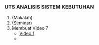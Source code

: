 ### UTS ANALISIS SISTEM KEBUTUHAN
1. (Makalah)
2. (Seminar)
3. Membuat Video 7
   - [Video 1](https://youtu.be/1cbCbCf0-Cw)
   -
